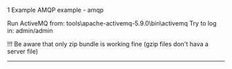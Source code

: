 
1 Example
AMQP example - amqp

Run ActiveMQ from: tools\apache-activemq-5.9.0\bin\activemq
Try to log in: admin/admin

!!! Be aware that only zip bundle is working fine (gzip files don't hava a server file)


-----------------


